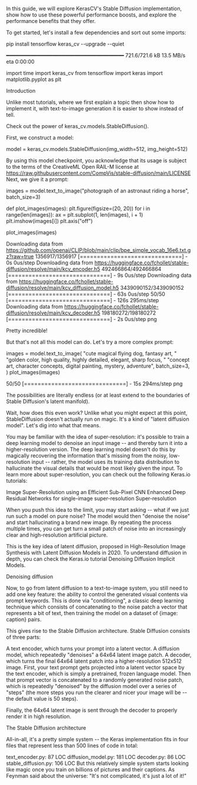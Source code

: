 In this guide, we will explore KerasCV's Stable Diffusion implementation, show how to use these powerful performance boosts, and explore the performance benefits that they offer.

To get started, let's install a few dependencies and sort out some imports:


pip install tensorflow keras_cv --upgrade --quiet

━━━━━━━━━━━━━━━━━━━━━━━━━━━━━━━━━━━━━━ 721.6/721.6 kB 13.5 MB/s eta 0:00:00

import time
import keras_cv
from tensorflow import keras
import matplotlib.pyplot as plt

Introduction

Unlike most tutorials, where we first explain a topic then show how to implement it, with text-to-image generation it is easier to show instead of tell.

Check out the power of keras_cv.models.StableDiffusion().

First, we construct a model:


model = keras_cv.models.StableDiffusion(img_width=512, img_height=512)

By using this model checkpoint, you acknowledge that its usage is subject to the terms of the CreativeML Open RAIL-M license at https://raw.githubusercontent.com/CompVis/stable-diffusion/main/LICENSE
Next, we give it a prompt:


images = model.text_to_image("photograph of an astronaut riding a horse", batch_size=3)


def plot_images(images):
    plt.figure(figsize=(20, 20))
    for i in range(len(images)):
        ax = plt.subplot(1, len(images), i + 1)
        plt.imshow(images[i])
        plt.axis("off")


plot_images(images)

Downloading data from https://github.com/openai/CLIP/blob/main/clip/bpe_simple_vocab_16e6.txt.gz?raw=true
1356917/1356917 [==============================] - 0s 0us/step
Downloading data from https://huggingface.co/fchollet/stable-diffusion/resolve/main/kcv_encoder.h5
492466864/492466864 [==============================] - 9s 0us/step
Downloading data from https://huggingface.co/fchollet/stable-diffusion/resolve/main/kcv_diffusion_model.h5
3439090152/3439090152 [==============================] - 63s 0us/step
50/50 [==============================] - 126s 295ms/step
Downloading data from https://huggingface.co/fchollet/stable-diffusion/resolve/main/kcv_decoder.h5
198180272/198180272 [==============================] - 2s 0us/step
png

Pretty incredible!

But that's not all this model can do. Let's try a more complex prompt:


images = model.text_to_image(
    "cute magical flying dog, fantasy art, "
    "golden color, high quality, highly detailed, elegant, sharp focus, "
    "concept art, character concepts, digital painting, mystery, adventure",
    batch_size=3,
)
plot_images(images)

50/50 [==============================] - 15s 294ms/step
png

The possibilities are literally endless (or at least extend to the boundaries of Stable Diffusion's latent manifold).

Wait, how does this even work?
Unlike what you might expect at this point, StableDiffusion doesn't actually run on magic. It's a kind of "latent diffusion model". Let's dig into what that means.

You may be familiar with the idea of super-resolution: it's possible to train a deep learning model to denoise an input image -- and thereby turn it into a higher-resolution version. The deep learning model doesn't do this by magically recovering the information that's missing from the noisy, low-resolution input -- rather, the model uses its training data distribution to hallucinate the visual details that would be most likely given the input. To learn more about super-resolution, you can check out the following Keras.io tutorials:

Image Super-Resolution using an Efficient Sub-Pixel CNN
Enhanced Deep Residual Networks for single-image super-resolution
Super-resolution

When you push this idea to the limit, you may start asking -- what if we just run such a model on pure noise? The model would then "denoise the noise" and start hallucinating a brand new image. By repeating the process multiple times, you can get turn a small patch of noise into an increasingly clear and high-resolution artificial picture.

This is the key idea of latent diffusion, proposed in High-Resolution Image Synthesis with Latent Diffusion Models in 2020. To understand diffusion in depth, you can check the Keras.io tutorial Denoising Diffusion Implicit Models.

Denoising diffusion

Now, to go from latent diffusion to a text-to-image system, you still need to add one key feature: the ability to control the generated visual contents via prompt keywords. This is done via "conditioning", a classic deep learning technique which consists of concatenating to the noise patch a vector that represents a bit of text, then training the model on a dataset of {image: caption} pairs.

This gives rise to the Stable Diffusion architecture. Stable Diffusion consists of three parts:

A text encoder, which turns your prompt into a latent vector.
A diffusion model, which repeatedly "denoises" a 64x64 latent image patch.
A decoder, which turns the final 64x64 latent patch into a higher-resolution 512x512 image.
First, your text prompt gets projected into a latent vector space by the text encoder, which is simply a pretrained, frozen language model. Then that prompt vector is concatenated to a randomly generated noise patch, which is repeatedly "denoised" by the diffusion model over a series of "steps" (the more steps you run the clearer and nicer your image will be -- the default value is 50 steps).

Finally, the 64x64 latent image is sent through the decoder to properly render it in high resolution.

The Stable Diffusion architecture

All-in-all, it's a pretty simple system -- the Keras implementation fits in four files that represent less than 500 lines of code in total:

text_encoder.py: 87 LOC
diffusion_model.py: 181 LOC
decoder.py: 86 LOC
stable_diffusion.py: 106 LOC
But this relatively simple system starts looking like magic once you train on billions of pictures and their captions. As Feynman said about the universe: "It's not complicated, it's just a lot of it!"
